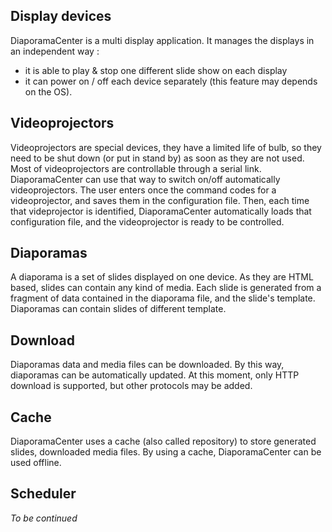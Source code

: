 ## Display devices ##
DiaporamaCenter is a multi display application. It manages the displays in an independent way :
- it is able to play & stop one different slide show on each display
- it can power on / off each device separately (this feature may depends on the OS).

## Videoprojectors ##
Videoprojectors are special devices, they
have a limited life of bulb, so they need to be shut down (or put in stand by) as soon as they are not used.
Most of videoprojectors are controllable through a serial link. DiaporamaCenter can use that way to switch on/off automatically videoprojectors. The user enters once the command codes for a videoprojector, and saves them in the configuration file. Then, each time that videprojector is identified, DiaporamaCenter automatically loads that configuration file, and the videoprojector is ready to be controlled.

## Diaporamas ##
A diaporama is a set of slides displayed on one device. As they are HTML based, slides can contain any kind of media. Each slide is generated from a fragment of data contained in the diaporama file, and the slide's template.
Diaporamas can contain slides of different template.

## Download ##
Diaporamas data and media files can be downloaded. By this way, diaporamas can be automatically updated. At this moment, only HTTP download is supported, but other protocols may be added.

## Cache ##
DiaporamaCenter uses a cache (also called repository) to store generated slides, downloaded media files. By using a cache, DiaporamaCenter can be used offline.

## Scheduler ##
_To be continued_
